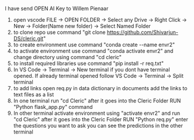 ﻿I have send OPEN AI Key to Willem Pienaar
1) open vscode FILE -> OPEN FOLDER -> Select any Drive -> Right Click -> New -> Folder(Name new folder) -> Select Named Folder 
2) to clone repo use command "git clone https://github.com/Shivarjun-DS/cleric.git"
3) to create environment use command "conda create --name envr2"
4) to activate environment use command "conda activate envr2" and change directory using command "cd cleric"
5) to install required libraries use command  "pip install -r req.txt"
6)  In VS Code -> Terminal -> New terminal if you dont have terminal opened. If already terminal opened follow VS Code -> Terminal -> Split terminal
7) to add links open req.py in data dictionary in documents add the links to text files as a list
8) In one terminal run "cd Cleric" after it goes into the Cleric Folder RUN "Python flask_app.py" command
9) In other terminal activate environment using "activate envr2" and run "cd Cleric" after it goes into the Cleric Folder RUN "Python req.py" enter the questions you want to ask you can see the predictions in the other terminal

